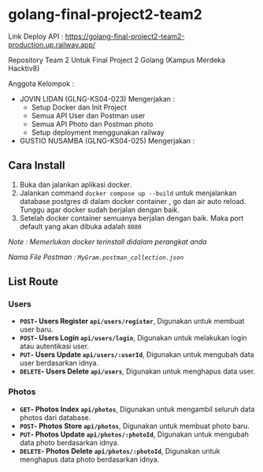 # golang-final-project2-team2

Link Deploy API : https://golang-final-project2-team2-production.up.railway.app/

Repository Team 2 Untuk Final Project 2 Golang (Kampus Merdeka Hacktiv8)

Anggota Kelompok :

- JOVIN LIDAN (GLNG-KS04-023)
  Mengerjakan :
  - Setup Docker dan Init Project
  - Semua API User dan Postman user
  - Semua API Photo dan Postman photo
  - Setup deployment menggunakan railway
- GUSTIO NUSAMBA (GLNG-KS04-025)
  Mengerjakan :

## Cara Install

1. Buka dan jalankan aplikasi docker.
2. Jalankan command `docker compose up --build` untuk menjalankan database postgres di dalam docker container , go dan air auto reload. Tunggu agar docker sudah berjalan dengan baik.
3. Setelah docker container semuanya berjalan dengan baik. Maka port default yang akan dibuka adalah `8080`

_Note : Memerlukan docker terinstall didalam perangkat anda_

_Nama File Postman : `MyGram.postman_collection.json`_

## List Route
### Users
- **`POST`- Users Register `api/users/register`**, Digunakan untuk membuat user baru.
- **`POST`- Users Login `api/users/login`**, Digunakan untuk melakukan login atau autentikasi user.
- **`PUT`- Users Update `api/users/:userId`**, Digunakan untuk mengubah data user berdasarkan idnya.
- **`DELETE`- Users Delete `api/users`**, Digunakan untuk menghapus data user.

### Photos
- **`GET`- Photos Index `api/photos`**, Digunakan untuk mengambil seluruh data photos dari database.
- **`POST`- Photos Store `api/photos`**, Digunakan untuk membuat photo baru.
- **`PUT`- Photos Update `api/photos/:photoId`**, Digunakan untuk mengubah data photo berdasarkan idnya.
- **`DELETE`- Photos Delete `api/photos/:photoId`**, Digunakan untuk menghapus data photo berdasarkan idnya.
